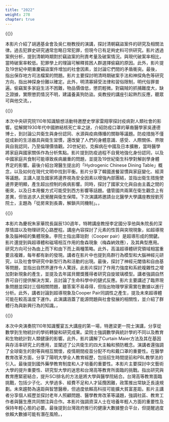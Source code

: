 ```yaml
---
title: "2022"
weight: 278
chapter: true
---
```



{{<youtube id="LHNV4wuCF-w">}}

本影片介紹了胡適基金會及吳仁樹教授的演講，探討清朝竊盜案件的研究及相關法律。過去犯罪史研究通常忽略日常犯罪，但現今已有足夠史料可供研究。影片透過案例分析，提到清朝時期對於竊盜案的刑責考量及破案情況。與現代破案率相比，當時破案率較低。犯罪學上的理論可解釋貧困人群選擇偷竊的原因。此外，影片提及19世紀中期重慶竊盜案件增加的社會因素，並討論它們間的矛盾衝突。最後，指出保存地方司法檔案的問題。影片主要探討明清時期破案手法和神探角色等研究方向，指出神探身份難以確定。此外，明清寡婦受法律和習俗限制，明代俗罪普遍。偷竊案多家庭生活不困難，物品價值低，懲罰輕微。對竊賊的抓捕難度大，缺乏證據，實際懲罰情況不明，建議養黃狗防盜。吳教授的講座引起熱烈反應，聽眾可與他交流。，

{{<youtube id="hwrEPBauKgw">}}

本次中央研究院110年知識驗想活動特邀歷史學家雷翔寧探討疫病對人類社會的影響。從解開1930年代中國肺結核死亡率之謎，介紹防疫口罩的華裔醫學家吳連德博士，到討論公共衛生與身份認同、水源與疫病傳播的關聯等議題。防疫措施不僅促成新的生活器具與衛生習慣，還改變了人們的身體意識、感受、人際關係、界限與自我認同，乃至倫理價值觀。20世紀初，克癬病在中國及日本擴散，當時醫學將家庭與國家關係作為分析焦點。影片提到防疫過程不自覺地強化身份認同，以及中國家庭共食制可能導致疾病嚴重的問題，並提及19世紀衛生科學對解剖學身體界定的影響。最後介紹台灣醫生提出的「Hydrogenic Chinese Dining Table」概念，以及如何在現代文明中找到平衡。影片分享了韓國進餐習慣與家庭變化、經濟等議題。主講人提及國家將邊界視為安全因素以增強內部團結，並指出衛生措施使邊界更明顯，產生超出控制的疾病影響。同時，探討了國家文化與自由主義之間的衝突，以及日本用餐方式可能受到西方影響等話題。儘管國共兩黨在衛生觀念上有差異，但皆追求人民覺醒與衛生保障。下次演講將邀請台北醫學大學講座教授劉芳院士，主題為「從房來到長壽，解鎖共同機制」。，

{{<youtube id="So1Sij8HwB0">}}

本影片為慶祝朱家華院長誕辰130週年，特聘講座教授李定國分享他與朱院長的深厚情誼以及物理研究心路歷程。講座內容探討了元素的性質與突現現象，如超導現象及腦神經的集體現象。李院士指出庫珀對（Cooper pair）是超導形成的關鍵。影片還提到與超導體和磁場相互作用的詹森現象（梅森納效應），及其典型應用。研究方向可分為由上而下和由下而上兩種策略。此外，高溫超導體研究領域相當重要且複雜，每年都有新的發現。講者在影片中也提到鳥群行為模型和大腦神經元研究，以及社會學研究中新型行為和活動的出現。最後，探討了神經元閾值和自由基等問題，並指出自然界運作令人驚訝。此影片探討了作用力強度和系統複雜性之增加對新現象的產生，並提及去年諾貝爾獎獲得者研究自旋玻璃模型。講者強調自然界可自行提供解決方案，且討論了生命科學中的鏈式反應。影片主要講述了臨界現象問題並探討三個相關問題，雖答案不易尋得，但指出物理學家需實在數據以進行分析。此外，講者討論到超導現象及Cooper Pair同調性之產生，提及未來超導體可能在較高溫度下運作。此演講涵蓋了能源問題與社會發展的相關性，並介紹了群體行為與新興行為的知識。，

{{<youtube id="ygTlhF_LQeo">}}

本次中央演奏院110年知識饗宴五大講座的第一場，特邀梁更一院士演講，分享從數學到生物統計的學術轉變和研究成果。梁院士強調數學與統計學的不同以及教育和生物統計對人類健康的影響。此外，影片講解了Curtain Maier方法及其在基因與存活率研究上的應用，並闡述了公共衛生的四大主軸和預防概念。演講者還強調了全球衛生的對等與相互關懷，疫情期間疫苗分配不均和戴口罩的重要性。在醫學教育改革方面，分享了陽明大學全人教育經歷，包括招生時間提前和PBL教學法的引入。最後提到國外藥學教育制度和人才培養的重要性。本影片主要探討中文藝術大學的提升重要性、研究型大學的迷思和台灣高等教育所面臨的挑戰。指出研究與教育應緊密結合，提升SCI排名的方法是將大學與醫學院結合。台灣高等教育面臨挑戰，包括少子化、大學過多、經費不足和人才延攬困難，政策推出常缺乏長遠規劃。未來趨勢為遠距與智慧醫療，但過度依賴高科技可能擴大貧富差距。影片主講者分享個人經歷並探討老年人照顧問題、醫學教育改革等議題，強調社區、教育工作者與醫生應共同關注與合作。本影片強調資深人士在培養年輕人方面的重要性及保持年輕心態的必要。最後提到台灣政府推行的健康大數據整合平台，但提醒過度依賴大數據可能有潛在風險。，

